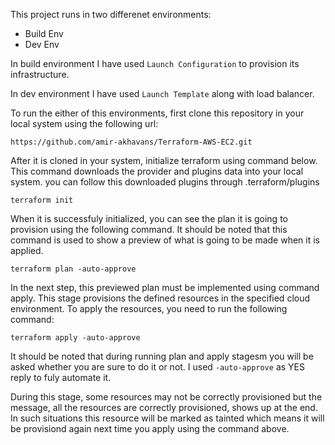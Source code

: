 This project runs in two differenet environments:

- Build Env
- Dev Env

In build environment  I have used `Launch Configuration` to provision its infrastructure.

In dev environment I have used `Launch Template` along with load balancer.

To run the either of this environments, first clone this repository in your local system using the following url:

  `https://github.com/amir-akhavans/Terraform-AWS-EC2.git`
  
After it is cloned in your system, initialize terraform using command below. This command downloads the provider and plugins data into your local system. you can follow this downloaded plugins through .terraform/plugins
 
  `terraform init`
  
When it is successfuly initialized, you can see the plan it is going to provision using the following command. It should be noted that this command is used to show a preview of what is going to be made when it is applied.

  `terraform plan -auto-approve`
  
In the next step, this previewed plan must be implemented using command apply. This stage provisions the defined resources in the specified cloud environment. To apply the resources, you need to run the following command:

  `terraform apply -auto-approve`
  
It should be noted that during running plan and apply stagesm you will be asked whether you are sure to do it or not. I used `-auto-approve` as YES reply to fuly automate it.

During this stage, some resources may not be correctly provisioned but the message, all the resources are correctly provisioned, shows up at the end. In such situations this resource will be marked as tainted which means it will be provisiond again next time you apply using the command above.  
